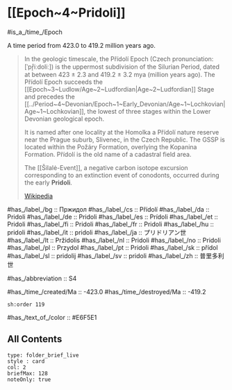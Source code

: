 
# [[Epoch~4~Pridoli]] 

#is_a_/time_/Epoch 

A time period from 423.0 to 419.2 million years ago. 

> In the geologic timescale, the Přídolí Epoch (Czech pronunciation: [ˈpr̝̊iːdoliː]) is the uppermost subdivision of the Silurian Period, dated at between 423 ± 2.3 and 419.2 ± 3.2 mya (million years ago). The Přídolí Epoch succeeds the [[Epoch~3~Ludlow/Age~2~Ludfordian|Age~2~Ludfordian]] Stage and precedes the [[../Period~4~Devonian/Epoch~1~Early_Devonian/Age~1~Lochkovian|Age~1~Lochkovian]], the lowest of three stages within the Lower Devonian geological epoch. 
> 
> It is named after one locality at the Homolka a Přídolí nature reserve near the Prague suburb, Slivenec, in the Czech Republic. The GSSP is located within the Požáry Formation, overlying the Kopanina Formation. Přídolí is the old name of a cadastral field area.
> 
> The [[Šilalė-Event]], a negative carbon isotope excursion corresponding to an extinction event of conodonts, occurred during the early **Pridoli**.
>
> [Wikipedia](https://en.wikipedia.org/wiki/Pridoli%20Epoch)


#has_/label_/bg  :: Пржидол
#has_/label_/cs  :: Přídolí
#has_/label_/da  :: Pridoli
#has_/label_/de  :: Pridoli
#has_/label_/es  :: Prídoli
#has_/label_/et  :: Pridoli
#has_/label_/fi  :: Pridoli
#has_/label_/fr  :: Pridoli
#has_/label_/hu  :: pridoli
#has_/label_/it  :: pridoli
#has_/label_/ja  :: プリドリアン世
#has_/label_/lt  :: Pržidolis
#has_/label_/nl  :: Pridoli
#has_/label_/no  :: Pridoli
#has_/label_/pl  :: Przydol
#has_/label_/pt  :: Pridoli
#has_/label_/sk  :: přídol
#has_/label_/sl  :: pridolij
#has_/label_/sv  :: pridoli
#has_/label_/zh  :: 普里多利世

#has_/abbreviation :: S4

#has_/time_/created/Ma :: -423.0 
#has_/time_/destroyed/Ma :: -419.2 

    sh:order 119 

#has_/text_of_/color :: #E6F5E1

## All Contents

```ccard
type: folder_brief_live
style : card
col: 2
briefMax: 128
noteOnly: true
```


